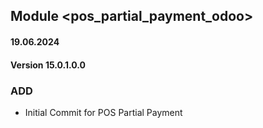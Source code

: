 ## Module <pos_partial_payment_odoo>

#### 19.06.2024
#### Version 15.0.1.0.0
### ADD

- Initial Commit for POS Partial Payment
